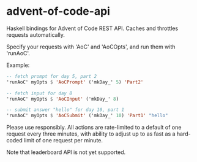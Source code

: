 # advent-of-code-api

Haskell bindings for Advent of Code REST API.  Caches and throttles requests
automatically.

Specify your requests with 'AoC' and 'AoCOpts', and run them with
'runAoC'.

Example:

```haskell
-- fetch prompt for day 5, part 2
'runAoC' myOpts $ 'AoCPrompt' ('mkDay_' 5) 'Part2'

-- fetch input for day 8
'runAoC' myOpts $ 'AoCInput' ('mkDay_' 8)

-- submit answer "hello" for day 10, part 1
'runAoC' myOpts $ 'AoCSubmit' ('mkDay_' 10) 'Part1' "hello"
```

Please use responsibly.  All actions are rate-limited to a default of one
request every three minutes, with ability to adjust up to as fast as a
hard-coded limit of one request per minute.

Note that leaderboard API is not yet supported.
